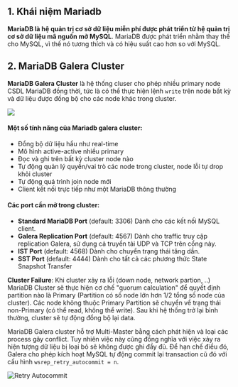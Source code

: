 ## 1. Khái niệm Mariadb
**MariaDB là hệ quản trị cơ sở dữ liệu miễn phí được phát triển từ hệ quản trị cơ sở dữ liệu mã nguồn mở MySQL**. MariaDB được phát triển nhằm thay thế cho MySQL, vì thế nó tương thích và có hiệu suất cao hơn so với MySQL. 

## 2. MariaDB Galera Cluster

**MariaDB Galera Cluster** là hệ thống cluser cho phép nhiều primary node CSDL MariaDB đồng thời, tức là có thể thực hiện lệnh `write` trên node bất kỳ và dữ liệu được đồng bộ cho các node khác trong cluster. 


![](https://thomasknierim.com/images/galera-cluster.png)

#### Một số tính năng của Mariadb galera cluster:
-   Đồng bộ dữ liệu hầu như real-time
-   Mô hình active-active nhiều primary
-   Đọc và ghi trên bất kỳ cluster node nào
-   Tự động quản lý quyền/vai trò các node trong cluster, node lỗi tự drop khỏi cluster
-   Tự động quá trình join node mới
-   Client kết nối trực tiếp như một MariaDB thông thường

#### Các port cần mở trong cluster:
-   **Standard MariaDB Port**  (default: 3306) Dành cho các kết nối MySQL client.
-   **Galera Replication Port**  (default: 4567) Dành cho traffic truy cập replication Galera, sử dụng cả truyền tải UDP và TCP trên cổng này.
-   **IST Port**  (default: 4568) Dành cho chuyển trạng thái tăng dần.
-   **SST Port**  (default: 4444) Dành cho tất cả các phương thức  State Snapshot Transfer

**Cluster Failure**: Khi cluster xảy ra lỗi (down node, network partion, ..) MariaDB Cluster sẽ thực hiện cơ chế "quorum calculation" để quyết định partition nào là Primary (Partition có số node lớn hơn 1/2 tổng số node của cluster). Các node không thuộc Primary Partition sẽ chuyển về trạng thái non-Primary (có thể read, không thể write). Sau khi hệ thống trở lại bình thường, cluster sẽ tự động đồng bộ lại data.

MariaDB Galera cluster hỗ trợ Multi-Master bằng cách phát hiện và loại các process gây conflict. Tuy nhiên việc này cũng đồng nghĩa với việc xảy ra hiện tượng dữ liệu bị loại bỏ sẽ không được ghi đầy đủ. Để hạn chế điều đó, Galera  cho phép kích hoạt MySQL tự động commit lại transaction cũ đó với cấu hình `wsrep_retry_autocommit = n`.

![Retry Autocommit](https://drive.google.com/uc?id=0B05rqFCwNCjkSU1tc0lsMUQtYzQ&export=download)

